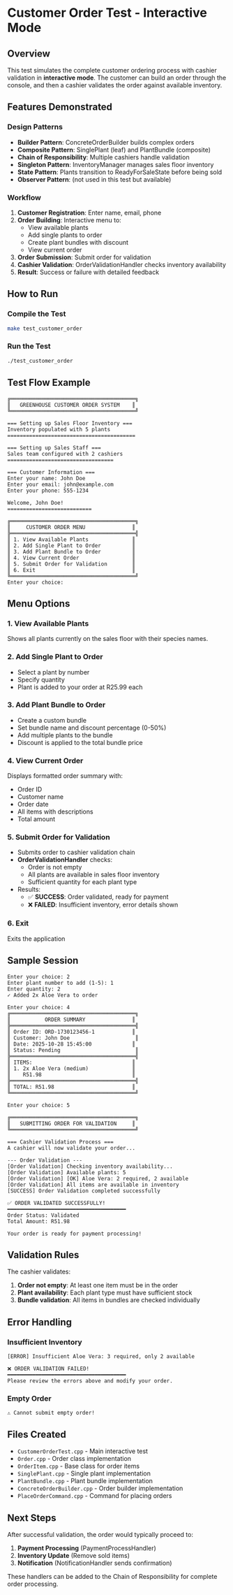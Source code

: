# Customer Order Test - Interactive Mode

## Overview
This test simulates the complete customer ordering process with cashier validation in **interactive mode**. The customer can build an order through the console, and then a cashier validates the order against available inventory.

## Features Demonstrated

### Design Patterns
- **Builder Pattern**: ConcreteOrderBuilder builds complex orders
- **Composite Pattern**: SinglePlant (leaf) and PlantBundle (composite) 
- **Chain of Responsibility**: Multiple cashiers handle validation
- **Singleton Pattern**: InventoryManager manages sales floor inventory
- **State Pattern**: Plants transition to ReadyForSaleState before being sold
- **Observer Pattern**: (not used in this test but available)

### Workflow
1. **Customer Registration**: Enter name, email, phone
2. **Order Building**: Interactive menu to:
   - View available plants
   - Add single plants to order
   - Create plant bundles with discount
   - View current order
3. **Order Submission**: Submit order for validation
4. **Cashier Validation**: OrderValidationHandler checks inventory availability
5. **Result**: Success or failure with detailed feedback

## How to Run

### Compile the Test
```bash
make test_customer_order
```

### Run the Test
```bash
./test_customer_order
```

## Test Flow Example

```
╔════════════════════════════════════════╗
║   GREENHOUSE CUSTOMER ORDER SYSTEM    ║
╚════════════════════════════════════════╝

=== Setting up Sales Floor Inventory ===
Inventory populated with 5 plants
=========================================

=== Setting up Sales Staff ===
Sales team configured with 2 cashiers
==================================

=== Customer Information ===
Enter your name: John Doe
Enter your email: john@example.com
Enter your phone: 555-1234

Welcome, John Doe!
===========================

╔════════════════════════════════════════╗
║     CUSTOMER ORDER MENU               ║
╠════════════════════════════════════════╣
║ 1. View Available Plants              ║
║ 2. Add Single Plant to Order          ║
║ 3. Add Plant Bundle to Order          ║
║ 4. View Current Order                 ║
║ 5. Submit Order for Validation        ║
║ 6. Exit                               ║
╚════════════════════════════════════════╝
Enter your choice: 
```

## Menu Options

### 1. View Available Plants
Shows all plants currently on the sales floor with their species names.

### 2. Add Single Plant to Order
- Select a plant by number
- Specify quantity
- Plant is added to your order at R25.99 each

### 3. Add Plant Bundle to Order
- Create a custom bundle
- Set bundle name and discount percentage (0-50%)
- Add multiple plants to the bundle
- Discount is applied to the total bundle price

### 4. View Current Order
Displays formatted order summary with:
- Order ID
- Customer name
- Order date
- All items with descriptions
- Total amount

### 5. Submit Order for Validation
- Submits order to cashier validation chain
- **OrderValidationHandler** checks:
  - Order is not empty
  - All plants are available in sales floor inventory
  - Sufficient quantity for each plant type
- Results:
  - ✅ **SUCCESS**: Order validated, ready for payment
  - ❌ **FAILED**: Insufficient inventory, error details shown

### 6. Exit
Exits the application

## Sample Session

```
Enter your choice: 2
Enter plant number to add (1-5): 1
Enter quantity: 2
✓ Added 2x Aloe Vera to order

Enter your choice: 4
╔════════════════════════════════════════╗
║           ORDER SUMMARY               ║
╠════════════════════════════════════════╣
║ Order ID: ORD-1730123456-1            ║
║ Customer: John Doe                     ║
║ Date: 2025-10-28 15:45:00             ║
║ Status: Pending                        ║
╠════════════════════════════════════════╣
║ ITEMS:                                ║
║ 1. 2x Aloe Vera (medium)              ║
║    R51.98                             ║
╠════════════════════════════════════════╣
║ TOTAL: R51.98                         ║
╚════════════════════════════════════════╝

Enter your choice: 5

╔════════════════════════════════════════╗
║   SUBMITTING ORDER FOR VALIDATION     ║
╚════════════════════════════════════════╝

=== Cashier Validation Process ===
A cashier will now validate your order...

--- Order Validation ---
[Order Validation] Checking inventory availability...
[Order Validation] Available plants: 5
[Order Validation] [OK] Aloe Vera: 2 required, 2 available
[Order Validation] All items are available in inventory
[SUCCESS] Order Validation completed successfully

✅ ORDER VALIDATED SUCCESSFULLY!
━━━━━━━━━━━━━━━━━━━━━━━━━━━━━━━━━━━━━━
Order Status: Validated
Total Amount: R51.98

Your order is ready for payment processing!
```

## Validation Rules

The cashier validates:
1. **Order not empty**: At least one item must be in the order
2. **Plant availability**: Each plant type must have sufficient stock
3. **Bundle validation**: All items in bundles are checked individually

## Error Handling

### Insufficient Inventory
```
[ERROR] Insufficient Aloe Vera: 3 required, only 2 available

❌ ORDER VALIDATION FAILED!
━━━━━━━━━━━━━━━━━━━━━━━━━━━━━━━━━━━━━━
Please review the errors above and modify your order.
```

### Empty Order
```
⚠ Cannot submit empty order!
```

## Files Created

- `CustomerOrderTest.cpp` - Main interactive test
- `Order.cpp` - Order class implementation
- `OrderItem.cpp` - Base class for order items
- `SinglePlant.cpp` - Single plant implementation
- `PlantBundle.cpp` - Plant bundle implementation
- `ConcreteOrderBuilder.cpp` - Order builder implementation
- `PlaceOrderCommand.cpp` - Command for placing orders

## Next Steps

After successful validation, the order would typically proceed to:
1. **Payment Processing** (PaymentProcessHandler)
2. **Inventory Update** (Remove sold items)
3. **Notification** (NotificationHandler sends confirmation)

These handlers can be added to the Chain of Responsibility for complete order processing.
